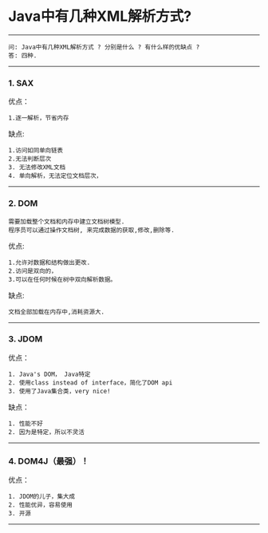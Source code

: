 # Java中有几种XML解析方式?

---
```
问: Java中有几种XML解析方式 ? 分别是什么 ? 有什么样的优缺点 ?
答: 四种.
```
---

### 1. SAX
优点：
```
1.逐一解析，节省内存
```
缺点:
```
1.访问如同单向链表
2.无法判断层次
3. 无法修改XML文档
4. 单向解析，无法定位文档层次，
```
---

### 2. DOM
```
需要加载整个文档和内存中建立文档树模型.
程序员可以通过操作文档树, 来完成数据的获取,修改,删除等. 
```
优点:
```
1.允许对数据和结构做出更改. 
2.访问是双向的，
3.可以在任何时候在树中双向解析数据。
```
缺点:
```
文档全部加载在内存中,消耗资源大.
```
---
### 3. JDOM

优点：
```
1. Java's DOM， Java特定
2. 使用class instead of interface，简化了DOM api
3. 使用了Java集合类，very nice!
```
缺点：
```
1. 性能不好
2. 因为是特定，所以不灵活
```
---
### 4. DOM4J（最强）！

优点：
```
1. JDOM的儿子，集大成
2. 性能优异，容易使用
3. 开源
```

---
